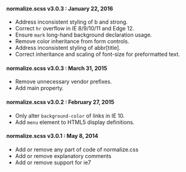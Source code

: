 #### normalize.scss v3.0.3 : January 22, 2016

* Address inconsistent styling of b and strong.
* Correct `hr` overflow in IE 8/9/10/11 and Edge 12.
* Ensure `mark` long-hand background declaration usage.
* Remove color inheritance from form controls.
* Address inconsistent styling of abbr[title].
* Correct inheritance and scaling of font-size for preformatted text.

#### normalize.scss v3.0.3 : March 31, 2015

* Remove unnecessary vendor prefixes.
* Add main property.


#### normalize.scss v3.0.2 : February 27, 2015

* Only alter `background-color` of links in IE 10.
* Add `menu` element to HTML5 display definitions.


#### normalize.scss v3.0.1 : May 8, 2014

* Add or remove any part of code of normalize.css
* Add or remove explanatory comments
* Add or remove support for ie7
